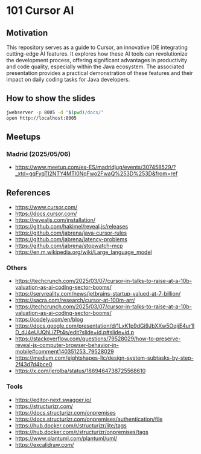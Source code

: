 # 101 Cursor AI

## Motivation

This repository serves as a guide to Cursor, an innovative IDE integrating cutting-edge AI features. It explores how these AI tools can revolutionize the development process, offering significant advantages in productivity and code quality, especially within the Java ecosystem. The associated presentation provides a practical demonstration of these features and their impact on daily coding tasks for Java developers.

## How to show the slides

```bash
jwebserver -p 8005 -d "$(pwd)/docs/"
open http://localhost:8005
```

## Meetups

### Madrid (2025/05/06)

- https://www.meetup.com/es-ES/madridjug/events/307458529/?_xtd=gqFyqTI2NTY4MTI0NqFwo2FwaQ%253D%253D&from=ref

## References

- https://www.cursor.com/
- https://docs.cursor.com/
- https://revealjs.com/installation/
- https://github.com/hakimel/reveal.js/releases
- https://github.com/jabrena/java-cursor-rules
- https://github.com/jabrena/latency-problems
- https://github.com/jabrena/stopwatch-mcp
- https://en.m.wikipedia.org/wiki/Large_language_model

### Others

- https://techcrunch.com/2025/03/07/cursor-in-talks-to-raise-at-a-10b-valuation-as-ai-coding-sector-booms/
- https://servreality.com/news/jetbrains-startup-valued-at-7-billion/
- https://sacra.com/research/cursor-at-100m-arr/
- https://techcrunch.com/2025/03/07/cursor-in-talks-to-raise-at-a-10b-valuation-as-ai-coding-sector-booms/
- https://codely.com/en/blog
- https://docs.google.com/presentation/d/1LxK1p9dGi9JbXXw5OqijE4ur1ID_dJ4eUUQhLiZPt4s/edit?slide=id.p#slide=id.p
- https://stackoverflow.com/questions/79528029/how-to-preserve-reveal-js-computer-browser-behavior-in-mobile#comment140351253_79528029
- https://medium.com/eightshapes-llc/design-system-subtasks-by-step-2f43d7d4bce0
- https://x.com/jerolba/status/1869464738725568610

### Tools

- https://editor-next.swagger.io/
- https://structurizr.com/
- https://docs.structurizr.com/onpremises
- https://docs.structurizr.com/onpremises/authentication/file
- https://hub.docker.com/r/structurizr/lite/tags
- https://hub.docker.com/r/structurizr/onpremises/tags
- https://www.plantuml.com/plantuml/uml/
- https://excalidraw.com/

